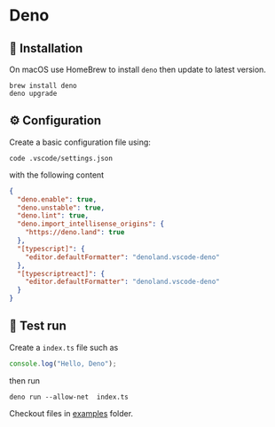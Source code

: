 # Deno

## 📑 Installation

On macOS use HomeBrew to install `deno` then update to latest version.

```shell
brew install deno
deno upgrade
```

## ⚙️ Configuration

Create a basic configuration file using:

```shell
code .vscode/settings.json
```

with the following content

```json
{
  "deno.enable": true,
  "deno.unstable": true,
  "deno.lint": true,
  "deno.import_intellisense_origins": {
    "https://deno.land": true
  },
  "[typescript]": {
    "editor.defaultFormatter": "denoland.vscode-deno"
  },
  "[typescriptreact]": {
    "editor.defaultFormatter": "denoland.vscode-deno"
  }
}
```

## 🧪 Test run

Create a `index.ts` file such as

```ts
console.log("Hello, Deno");
```

then run

```shell
deno run --allow-net  index.ts
```

Checkout files in [examples](examples/) folder.
